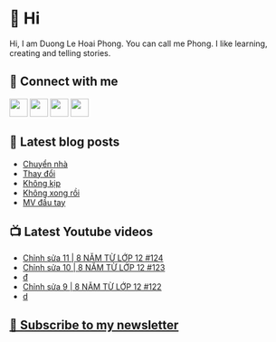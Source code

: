 # 👋 Hi

Hi, I am Duong Le Hoai Phong. You can call me Phong. I like learning, creating and telling stories.

## 🔗 Connect with me
[<img height="32" width="32" src="https://cdn.jsdelivr.net/npm/simple-icons@v3/icons/youtube.svg" />](https://www.youtube.com/channel/UCXykqt3V2-9bYXKWZRcH0rA)
[<img height="32" width="32" src="https://cdn.jsdelivr.net/npm/simple-icons@v3/icons/instagram.svg" />](https://www.instagram.com/dlhoaiphong)
[<img height="32" width="32" src="https://cdn.jsdelivr.net/npm/simple-icons@v3/icons/facebook.svg" />](https://www.facebook.com/dlhoaiphong)
[<img height="32" width="32" src="https://cdn.jsdelivr.net/npm/simple-icons@v3/icons/linkedin.svg" />](https://www.linkedin.com/in/dlhoaiphong)

## 📝 Latest blog posts

<!-- BLOG-POST-LIST:START -->
- [Chuyển nhà](https://phongduong.dev/blog/2021/09/chuyen-nha/)
- [Thay đổi](https://phongduong.dev/blog/2021/09/thay-doi/)
- [Không kịp](https://phongduong.dev/blog/2021/09/khong-kip/)
- [Không xong rồi](https://phongduong.dev/blog/2021/09/khong-xong-roi/)
- [MV đầu tay](https://phongduong.dev/blog/2021/09/mv-dau-tay/)
<!-- BLOG-POST-LIST:END -->

## 📺 Latest Youtube videos

<!-- YOUTUBE-VIDEO-LIST:START -->
- [Chỉnh sửa 11 | 8 NĂM TỪ LỚP 12 #124](https://www.youtube.com/watch?v=BNRjQGpFc_U)
- [Chỉnh sửa 10 | 8 NĂM TỪ LỚP 12 #123](https://www.youtube.com/watch?v=aramyGJjUVA)
- [đ](https://www.youtube.com/watch?v=fJgGcluaxVs)
- [Chỉnh sửa 9 | 8 NĂM TỪ LỚP 12 #122](https://www.youtube.com/watch?v=fAk1kqqaHxY)
- [d](https://www.youtube.com/watch?v=VHYxwCKyZFQ)
<!-- YOUTUBE-VIDEO-LIST:END -->

## [💌 Subscribe to my newsletter](https://phongever.substack.com/)
